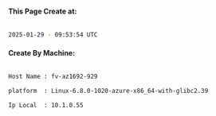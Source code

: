 
   
#### This Page Create at:

```bash

2025-01-29 - 09:53:54 UTC

```

#### Create By Machine:

```bash

Host Name : fv-az1692-929

platform  : Linux-6.8.0-1020-azure-x86_64-with-glibc2.39

Ip Local  : 10.1.0.55

```

